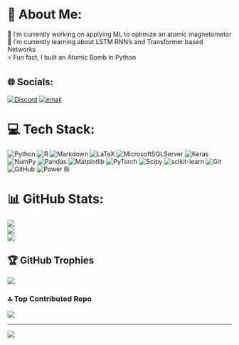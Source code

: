 # 💫 About Me:
🔭 I’m currently working on applying ML to optimize an atomic magnetometor<br>🌱 I’m currently learning about LSTM RNN’s and Transformer based Networks<br>⚡ Fun fact, I built an Atomic Bomb in Python


## 🌐 Socials:
[![Discord](https://img.shields.io/badge/Discord-%237289DA.svg?logo=discord&logoColor=white)](https://discord.gg/lorentsen.) [![email](https://img.shields.io/badge/Email-D14836?logo=gmail&logoColor=white)](mailto:lorentsenc@gmail.com) 

# 💻 Tech Stack:
![Python](https://img.shields.io/badge/python-3670A0?style=for-the-badge&logo=python&logoColor=ffdd54) ![R](https://img.shields.io/badge/r-%23276DC3.svg?style=for-the-badge&logo=r&logoColor=white) ![Markdown](https://img.shields.io/badge/markdown-%23000000.svg?style=for-the-badge&logo=markdown&logoColor=white) ![LaTeX](https://img.shields.io/badge/latex-%23008080.svg?style=for-the-badge&logo=latex&logoColor=white) ![MicrosoftSQLServer](https://img.shields.io/badge/Microsoft%20SQL%20Server-CC2927?style=for-the-badge&logo=microsoft%20sql%20server&logoColor=white) ![Keras](https://img.shields.io/badge/Keras-%23D00000.svg?style=for-the-badge&logo=Keras&logoColor=white) ![NumPy](https://img.shields.io/badge/numpy-%23013243.svg?style=for-the-badge&logo=numpy&logoColor=white) ![Pandas](https://img.shields.io/badge/pandas-%23150458.svg?style=for-the-badge&logo=pandas&logoColor=white) ![Matplotlib](https://img.shields.io/badge/Matplotlib-%23ffffff.svg?style=for-the-badge&logo=Matplotlib&logoColor=black) ![PyTorch](https://img.shields.io/badge/PyTorch-%23EE4C2C.svg?style=for-the-badge&logo=PyTorch&logoColor=white) ![Scipy](https://img.shields.io/badge/SciPy-%230C55A5.svg?style=for-the-badge&logo=scipy&logoColor=%white) ![scikit-learn](https://img.shields.io/badge/scikit--learn-%23F7931E.svg?style=for-the-badge&logo=scikit-learn&logoColor=white) ![Git](https://img.shields.io/badge/git-%23F05033.svg?style=for-the-badge&logo=git&logoColor=white) ![GitHub](https://img.shields.io/badge/github-%23121011.svg?style=for-the-badge&logo=github&logoColor=white) ![Power Bi](https://img.shields.io/badge/power_bi-F2C811?style=for-the-badge&logo=powerbi&logoColor=black)
# 📊 GitHub Stats:
![](https://github-readme-stats.vercel.app/api?username=Chrillemis&theme=dark&hide_border=false&include_all_commits=false&count_private=false)<br/>
![](https://github-readme-streak-stats.herokuapp.com/?user=Chrillemis&theme=dark&hide_border=false)<br/>
![](https://github-readme-stats.vercel.app/api/top-langs/?username=Chrillemis&theme=dark&hide_border=false&include_all_commits=false&count_private=false&layout=compact)

## 🏆 GitHub Trophies
![](https://github-profile-trophy.vercel.app/?username=Chrillemis&theme=tokyonight&no-frame=false&no-bg=false&margin-w=4)

### 🔝 Top Contributed Repo
![](https://github-contributor-stats.vercel.app/api?username=Chrillemis&limit=5&theme=dark&combine_all_yearly_contributions=true)

---
[![](https://visitcount.itsvg.in/api?id=Chrillemis&icon=0&color=0)](https://visitcount.itsvg.in)

<!-- Proudly created with GPRM ( https://gprm.itsvg.in ) -->
